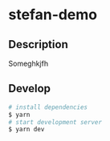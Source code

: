 # stefan-demo

## Description

Someghkjfh 

## Develop

```bash
# install dependencies
$ yarn
# start development server
$ yarn dev
```